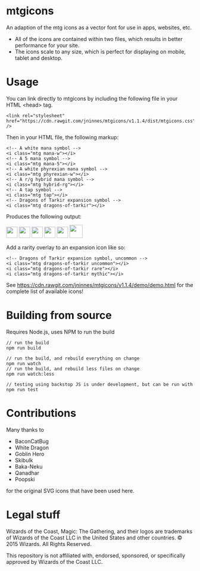 # mtgicons

An adaption of the mtg icons as a vector font for use in apps, websites, etc. 

- All of the icons are contained within two files, which results in better performance for your site.
- The icons scale to any size, which is perfect for displaying on mobile, tablet and desktop.

# Usage

You can link directly to mtgicons by including the following file in your HTML &lt;head&gt; tag.

	<link rel="stylesheet" href="https://cdn.rawgit.com/jninnes/mtgicons/v1.1.4/dist/mtgicons.css" />

Then in your HTML file, the following markup:
  
	<!-- A white mana symbol -->
	<i class="mtg mana-w"></i>
	<!-- A 5 mana symbol -->
	<i class="mtg mana-5"></i>
	<!-- A white phyrexian mana symbol -->
	<i class="mtg phyrexian-w"></i>
	<!-- A r/g hybrid mana symbol -->
	<i class="mtg hybrid-rg"></i>
	<!-- A tap symbol -->
	<i class="mtg tap"></i>
	<!-- Dragons of Tarkir expansion symbol -->
	<i class="mtg dragons-of-tarkir"></i>

Produces the following output:

<img src="https://rawgit.com/jninnes/mtgicons/v1.1.4/src/svg/A01%20-%20Colored%20Mana%20-%20White.svg" height="30" width="30" />
<img src="https://rawgit.com/jninnes/mtgicons/v1.1.4/src/svg/B05%20-%20Colorless%20Mana%20-%20Five.svg" height="30" width="30" />
<img src="https://rawgit.com/jninnes/mtgicons/v1.1.4/src/svg/D01%20-%20Phyrexian%20Mana%20-%20White.svg" height="30" width="30" />
<img src="https://rawgit.com/jninnes/mtgicons/v1.1.4/src/svg/C07%20-%20Hybrid%20Mana%20-%20Red%20or%20Green.svg" height="30" width="30" />
<img src="https://rawgit.com/jninnes/mtgicons/v1.1.4/src/svg/E05%20-%20Tap%20Symbol%20-%20Post%208th%20Edition.svg" height="30" width="30" />
<img src="https://rawgit.com/jninnes/mtgicons/v1.1.4/src/svg/B2109%20-%20Dragons%20of%20Tarkir%20-%20Common.svg" height="35" width="35">

Add a rarity overlay to an expansion icon like so:

	<!-- Dragons of Tarkir expansion symbol, uncommon -->
	<i class="mtg dragons-of-tarkir uncommon"></i>
	<i class="mtg dragons-of-tarkir rare"></i>
	<i class="mtg dragons-of-tarkir mythic"></i>

See https://cdn.rawgit.com/jninnes/mtgicons/v1.1.4/demo/demo.html for the complete list of available icons!

# Building from source

Requires Node.js, uses NPM to run the build

	// run the build
	npm run build
  
	// run the build, and rebuild everything on change
	npm run watch
	// run the build, and rebuild less files on change
	npm run watch:less

	// testing using backstop JS is under development, but can be run with
	npm run test

# Contributions

Many thanks to 

- BaconCatBug 
- White Dragon
- Goblin Hero
- Skibulk
- Baka-Neku
- Qanadhar 
- Poopski

for the original SVG icons that have been used here.

# Legal stuff

Wizards of the Coast, Magic: The Gathering, and their logos are trademarks of Wizards of the Coast LLC in the United States and other countries. © 2015 Wizards. All Rights Reserved.

This repository is not affiliated with, endorsed, sponsored, or specifically approved by Wizards of the Coast LLC. 
